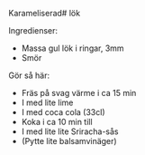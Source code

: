 Karameliserad#  lök

Ingredienser:
- Massa gul lök i ringar, 3mm
- Smör


Gör så här:
- Fräs på svag värme i ca 15 min
- I med lite lime
- I med coca cola (33cl)
- Koka i ca 10 min till
- I med lite lite Sriracha-sås
- (Pytte lite balsamvinäger)
